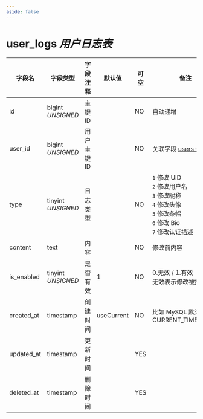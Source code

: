 ```yaml
---
aside: false
---
```


# user_logs *用户日志表*

| 字段名 | 字段类型 | 字段注释 | 默认值 | 可空 | 备注 |
| --- | --- | --- | --- | --- | --- |
| id | bigint *UNSIGNED* | 主键 ID |  | NO | 自动递增 |
| user_id | bigint *UNSIGNED* | 用户主键 ID |  | NO | 关联字段 [users->id](users.md) |
| type | tinyint *UNSIGNED* | 日志类型 |  | NO | `1` 修改 UID<br>`2` 修改用户名<br>`3` 修改昵称<br>`4` 修改头像<br>`5` 修改条幅<br>`6` 修改 Bio<br>`7` 修改认证描述 |
| content | text | 内容 |  | NO | 修改前内容 |
| is_enabled | tinyint *UNSIGNED* | 是否有效 | 1 | NO | 0.无效 / 1.有效<br>无效表示修改被撤回 |
| created_at | timestamp | 创建时间 | useCurrent | NO | 比如 MySQL 默认值为 CURRENT_TIMESTAMP |
| updated_at | timestamp | 更新时间 |  | YES |  |
| deleted_at | timestamp | 删除时间 |  | YES |  |
